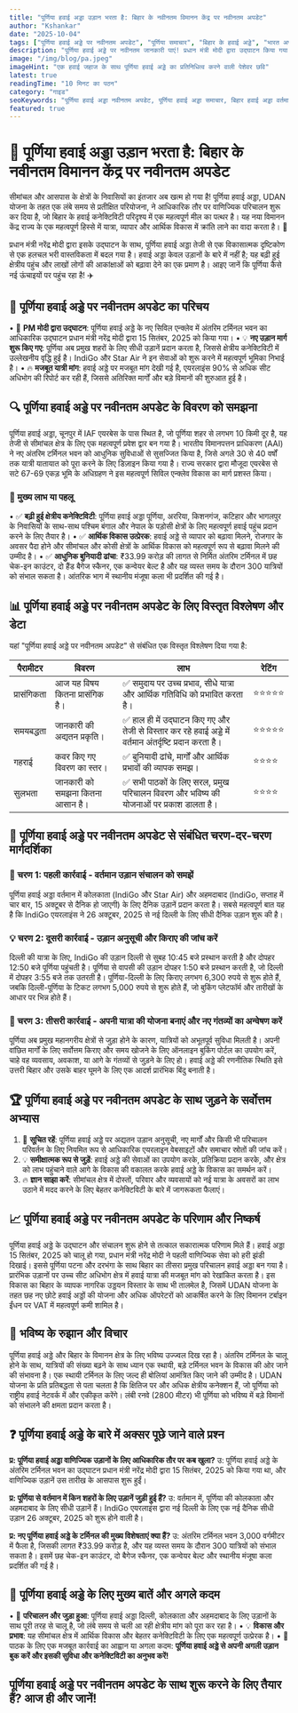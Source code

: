 ```yaml
---
title: "पूर्णिया हवाई अड्डा उड़ान भरता है: बिहार के नवीनतम विमानन केंद्र पर नवीनतम अपडेट"
author: "Kshankar"
date: "2025-10-04"
tags: ["पूर्णिया हवाई अड्डे पर नवीनतम अपडेट", "पूर्णिया समाचार", "बिहार के हवाई अड्डे", "भारत अपडेट", "नागरिक उड्डयन", "उड़ान योजना"]
description: "पूर्णिया हवाई अड्डे पर नवीनतम जानकारी पाएं! प्रधान मंत्री मोदी द्वारा उद्घाटन किया गया, दिल्ली, कोलकाता और अहमदाबाद के लिए नई उड़ानों के साथ, पूर्णिया क्षेत्रीय कनेक्टिविटी और विकास को बढ़ावा दे रहा है।"
image: "/img/blog/pa.jpeg"
imageHint: "एक हवाई जहाज के साथ पूर्णिया हवाई अड्डे का प्रतिनिधित्व करने वाली पेशेवर छवि"
latest: true
readingTime: "10 मिनट का पठन"
category: "गाइड"
seoKeywords: "पूर्णिया हवाई अड्डा नवीनतम अपडेट, पूर्णिया हवाई अड्डा समाचार, बिहार हवाई अड्डा वर्तमान घटनाएँ, पूर्णिया उड़ान अनुसूची, इंडिगो पूर्णिया, सीमांचल कनेक्टिविटी"
featured: true
---
```


# 🌟 पूर्णिया हवाई अड्डा उड़ान भरता है: बिहार के नवीनतम विमानन केंद्र पर नवीनतम अपडेट 

सीमांचल और आसपास के क्षेत्रों के निवासियों का इंतजार अब खत्म हो गया है! पूर्णिया हवाई अड्डा, UDAN योजना के तहत एक लंबे समय से प्रतीक्षित परियोजना, ने आधिकारिक तौर पर वाणिज्यिक परिचालन शुरू कर दिया है, जो बिहार के हवाई कनेक्टिविटी परिदृश्य में एक महत्वपूर्ण मील का पत्थर है। यह नया विमानन केंद्र राज्य के एक महत्वपूर्ण हिस्से में यात्रा, व्यापार और आर्थिक विकास में क्रांति लाने का वादा करता है। 🎉

प्रधान मंत्री नरेंद्र मोदी द्वारा इसके उद्घाटन के साथ, पूर्णिया हवाई अड्डा तेजी से एक विकासात्मक दृष्टिकोण से एक हलचल भरी वास्तविकता में बदल गया है। हवाई अड्डा केवल उड़ानों के बारे में नहीं है; यह बढ़ी हुई क्षेत्रीय पहुंच और लाखों लोगों की आकांक्षाओं को बढ़ावा देने का एक प्रमाण है। आइए जानें कि पूर्णिया कैसे नई ऊंचाइयों पर पहुंच रहा है! ✈️

## 📍 पूर्णिया हवाई अड्डे पर नवीनतम अपडेट का परिचय

• 🎯 **PM मोदी द्वारा उद्घाटन**: पूर्णिया हवाई अड्डे के नए सिविल एन्क्लेव में अंतरिम टर्मिनल भवन का आधिकारिक उद्घाटन प्रधान मंत्री नरेंद्र मोदी द्वारा 15 सितंबर, 2025 को किया गया।
• 💡 **नए उड़ान मार्ग शुरू किए गए**: पूर्णिया अब प्रमुख शहरों के लिए सीधी उड़ानें प्रदान करता है, जिससे क्षेत्रीय कनेक्टिविटी में उल्लेखनीय वृद्धि हुई है। IndiGo और Star Air ने इन सेवाओं को शुरू करने में महत्वपूर्ण भूमिका निभाई है।
• 🔥 **मजबूत यात्री मांग**: हवाई अड्डे पर मजबूत मांग देखी गई है, एयरलाइंस 90% से अधिक सीट अधिभोग की रिपोर्ट कर रही हैं, जिससे अतिरिक्त मार्गों और बड़े विमानों की शुरुआत हुई है।

## 🔍 पूर्णिया हवाई अड्डे पर नवीनतम अपडेट के विवरण को समझना

पूर्णिया हवाई अड्डा, चूनपुर में IAF एयरबेस के पास स्थित है, जो पूर्णिया शहर से लगभग 10 किमी दूर है, यह तेजी से सीमांचल क्षेत्र के लिए एक महत्वपूर्ण प्रवेश द्वार बन गया है। भारतीय विमानपत्तन प्राधिकरण (AAI) ने नए अंतरिम टर्मिनल भवन को आधुनिक सुविधाओं से सुसज्जित किया है, जिसे अगले 30 से 40 वर्षों तक यात्री यातायात को पूरा करने के लिए डिज़ाइन किया गया है। राज्य सरकार द्वारा मौजूदा एयरबेस से सटे 67-69 एकड़ भूमि के अधिग्रहण ने इस महत्वपूर्ण सिविल एन्क्लेव विकास का मार्ग प्रशस्त किया।

### 🎯 मुख्य लाभ या पहलू
• ✅ **बढ़ी हुई क्षेत्रीय कनेक्टिविटी**: पूर्णिया हवाई अड्डा पूर्णिया, अररिया, किशनगंज, कटिहार और भागलपुर के निवासियों के साथ-साथ पश्चिम बंगाल और नेपाल के पड़ोसी क्षेत्रों के लिए महत्वपूर्ण हवाई पहुंच प्रदान करने के लिए तैयार है।
• ✅ **आर्थिक विकास उत्प्रेरक**: हवाई अड्डे से व्यापार को बढ़ावा मिलने, रोजगार के अवसर पैदा होने और सीमांचल और कोसी क्षेत्रों के आर्थिक विकास को महत्वपूर्ण रूप से बढ़ावा मिलने की उम्मीद है।
• ✅ **आधुनिक बुनियादी ढांचा**: ₹33.99 करोड़ की लागत से निर्मित अंतरिम टर्मिनल में छह चेक-इन काउंटर, दो हैंड बैगेज स्कैनर, एक कन्वेयर बेल्ट है और यह व्यस्त समय के दौरान 300 यात्रियों को संभाल सकता है। आंतरिक भाग में स्थानीय मंजूषा कला भी प्रदर्शित की गई है।

## 📊 पूर्णिया हवाई अड्डे पर नवीनतम अपडेट के लिए विस्तृत विश्लेषण और डेटा

यहां "पूर्णिया हवाई अड्डे पर नवीनतम अपडेट" से संबंधित एक विस्तृत विश्लेषण दिया गया है:

| पैरामीटर | विवरण | लाभ | रेटिंग |
|-----------|-------------|----------|--------|
| प्रासंगिकता | आज यह विषय कितना प्रासंगिक है। | ✅ समुदाय पर उच्च प्रभाव, सीधे यात्रा और आर्थिक गतिविधि को प्रभावित करता है। | ⭐⭐⭐⭐⭐ |
| समयबद्धता | जानकारी की अद्यतन प्रकृति। | ✅ हाल ही में उद्घाटन किए गए और तेजी से विस्तार कर रहे हवाई अड्डे में वर्तमान अंतर्दृष्टि प्रदान करता है। | ⭐⭐⭐⭐⭐ |
| गहराई | कवर किए गए विवरण का स्तर। | ✅ बुनियादी ढांचे, मार्गों और आर्थिक प्रभावों की व्यापक समझ। | ⭐⭐⭐⭐ |
| सुलभता | जानकारी को समझना कितना आसान है। | ✅ सभी पाठकों के लिए सरल, प्रमुख परिचालन विवरण और भविष्य की योजनाओं पर प्रकाश डालता है। | ⭐⭐⭐⭐ |

## 🚀 पूर्णिया हवाई अड्डे पर नवीनतम अपडेट से संबंधित चरण-दर-चरण मार्गदर्शिका

### 🔧 चरण 1: पहली कार्रवाई - वर्तमान उड़ान संचालन को समझें
पूर्णिया हवाई अड्डा वर्तमान में कोलकाता (IndiGo और Star Air) और अहमदाबाद (IndiGo, सप्ताह में चार बार, 15 अक्टूबर से दैनिक हो जाएगी) के लिए दैनिक उड़ानें प्रदान करता है। सबसे महत्वपूर्ण बात यह है कि IndiGo एयरलाइंस ने 26 अक्टूबर, 2025 से नई दिल्ली के लिए सीधी दैनिक उड़ान शुरू की है।

### 💡 चरण 2: दूसरी कार्रवाई - उड़ान अनुसूची और किराए की जांच करें
दिल्ली की यात्रा के लिए, IndiGo की उड़ान दिल्ली से सुबह 10:45 बजे प्रस्थान करती है और दोपहर 12:50 बजे पूर्णिया पहुंचती है। पूर्णिया से वापसी की उड़ान दोपहर 1:50 बजे प्रस्थान करती है, जो दिल्ली में दोपहर 3:55 बजे तक उतरती है। पूर्णिया-दिल्ली के लिए किराए लगभग 6,300 रुपये से शुरू होते हैं, जबकि दिल्ली-पूर्णिया के टिकट लगभग 5,000 रुपये से शुरू होते हैं, जो बुकिंग प्लेटफॉर्म और तारीखों के आधार पर भिन्न होते हैं।

### 🎯 चरण 3: तीसरी कार्रवाई - अपनी यात्रा की योजना बनाएं और नए गंतव्यों का अन्वेषण करें
पूर्णिया अब प्रमुख महानगरीय क्षेत्रों से जुड़ा होने के कारण, यात्रियों को अभूतपूर्व सुविधा मिलती है। अपनी वांछित मार्गों के लिए सर्वोत्तम किराए और समय खोजने के लिए ऑनलाइन बुकिंग पोर्टल का उपयोग करें, चाहे वह व्यवसाय, अवकाश, या आगे के गंतव्यों से जुड़ने के लिए हो। हवाई अड्डे की रणनीतिक स्थिति इसे उत्तरी बिहार और उसके बाहर घूमने के लिए एक आदर्श प्रारंभिक बिंदु बनाती है।

## 🏆 पूर्णिया हवाई अड्डे पर नवीनतम अपडेट के साथ जुड़ने के सर्वोत्तम अभ्यास

1.  🎯 **सूचित रहें**: पूर्णिया हवाई अड्डे पर अद्यतन उड़ान अनुसूची, नए मार्गों और किसी भी परिचालन परिवर्तन के लिए नियमित रूप से आधिकारिक एयरलाइन वेबसाइटों और समाचार स्रोतों की जांच करें।
2.  💡 **समीक्षात्मक रूप से जुड़ें**: हवाई अड्डे की सेवाओं का उपयोग करके, प्रतिक्रिया प्रदान करके, और क्षेत्र को लाभ पहुंचाने वाले आगे के विकास की वकालत करके हवाई अड्डे के विकास का समर्थन करें।
3.  🔥 **ज्ञान साझा करें**: सीमांचल क्षेत्र में दोस्तों, परिवार और व्यवसायों को नई यात्रा के अवसरों का लाभ उठाने में मदद करने के लिए बेहतर कनेक्टिविटी के बारे में जागरूकता फैलाएं।

## 📈 पूर्णिया हवाई अड्डे पर नवीनतम अपडेट के परिणाम और निष्कर्ष

पूर्णिया हवाई अड्डे के उद्घाटन और संचालन शुरू होने से तत्काल सकारात्मक परिणाम मिले हैं। हवाई अड्डा 15 सितंबर, 2025 को चालू हो गया, प्रधान मंत्री नरेंद्र मोदी ने पहली वाणिज्यिक सेवा को हरी झंडी दिखाई। इससे पूर्णिया पटना और दरभंगा के साथ बिहार का तीसरा प्रमुख परिचालन हवाई अड्डा बन गया है। प्रारंभिक उड़ानों पर उच्च सीट अधिभोग क्षेत्र में हवाई यात्रा की मजबूत मांग को रेखांकित करता है। इस विकास का बिहार के व्यापक नागरिक उड्डयन विस्तार के साथ भी तालमेल है, जिसमें UDAN योजना के तहत छह नए छोटे हवाई अड्डों की योजना और अधिक ऑपरेटरों को आकर्षित करने के लिए विमानन टर्बाइन ईंधन पर VAT में महत्वपूर्ण कमी शामिल है।

## 🔮 भविष्य के रुझान और विचार

पूर्णिया हवाई अड्डे और बिहार के विमानन क्षेत्र के लिए भविष्य उज्ज्वल दिख रहा है। अंतरिम टर्मिनल के चालू होने के साथ, यात्रियों की संख्या बढ़ने के साथ ध्यान एक स्थायी, बड़े टर्मिनल भवन के विकास की ओर जाने की संभावना है। एक स्थायी टर्मिनल के लिए जल्द ही बोलियां आमंत्रित किए जाने की उम्मीद है। UDAN योजना के प्रति प्रतिबद्धता से पता चलता है कि क्षितिज पर और अधिक क्षेत्रीय कनेक्शन हैं, जो पूर्णिया को राष्ट्रीय हवाई नेटवर्क में और एकीकृत करेंगे। लंबी रनवे (2800 मीटर) भी पूर्णिया को भविष्य में बड़े विमानों को संभालने की क्षमता प्रदान करता है।

## ❓ पूर्णिया हवाई अड्डे के बारे में अक्सर पूछे जाने वाले प्रश्न

**प्र: पूर्णिया हवाई अड्डा वाणिज्यिक उड़ानों के लिए आधिकारिक तौर पर कब खुला?**
उ: पूर्णिया हवाई अड्डे के अंतरिम टर्मिनल भवन का उद्घाटन प्रधान मंत्री नरेंद्र मोदी द्वारा 15 सितंबर, 2025 को किया गया था, और वाणिज्यिक उड़ानें उस तारीख के आसपास शुरू हुईं।

**प्र: पूर्णिया से वर्तमान में किन शहरों के लिए उड़ानें जुड़ी हुई हैं?**
उ: वर्तमान में, पूर्णिया की कोलकाता और अहमदाबाद के लिए सीधी उड़ानें हैं। IndiGo एयरलाइंस द्वारा नई दिल्ली के लिए एक नई दैनिक सीधी उड़ान 26 अक्टूबर, 2025 को शुरू होने वाली है।

**प्र: नए पूर्णिया हवाई अड्डे के टर्मिनल की मुख्य विशेषताएं क्या हैं?**
उ: अंतरिम टर्मिनल भवन 3,000 वर्गमीटर में फैला है, जिसकी लागत ₹33.99 करोड़ है, और यह व्यस्त समय के दौरान 300 यात्रियों को संभाल सकता है। इसमें छह चेक-इन काउंटर, दो बैगेज स्कैनर, एक कन्वेयर बेल्ट और स्थानीय मंजूषा कला प्रदर्शित की गई है।

## 📌 पूर्णिया हवाई अड्डे के लिए मुख्य बातें और अगले कदम

• 🎯 **परिचालन और जुड़ा हुआ**: पूर्णिया हवाई अड्डा दिल्ली, कोलकाता और अहमदाबाद के लिए उड़ानों के साथ पूरी तरह से चालू है, जो लंबे समय से चली आ रही क्षेत्रीय मांग को पूरा कर रहा है।
• 💡 **विकास और प्रभाव**: यह सीमांचल क्षेत्र में आर्थिक विकास और बेहतर कनेक्टिविटी के लिए एक महत्वपूर्ण उत्प्रेरक है।
• 🚀 पाठक के लिए एक मजबूत कार्रवाई का आह्वान या अगला कदम: **पूर्णिया हवाई अड्डे से अपनी अगली उड़ान बुक करें और इसकी सुविधा और कनेक्टिविटी का अनुभव करें!**

पूर्णिया हवाई अड्डे पर नवीनतम अपडेट के साथ शुरू करने के लिए तैयार हैं? आज ही और जानें!
---